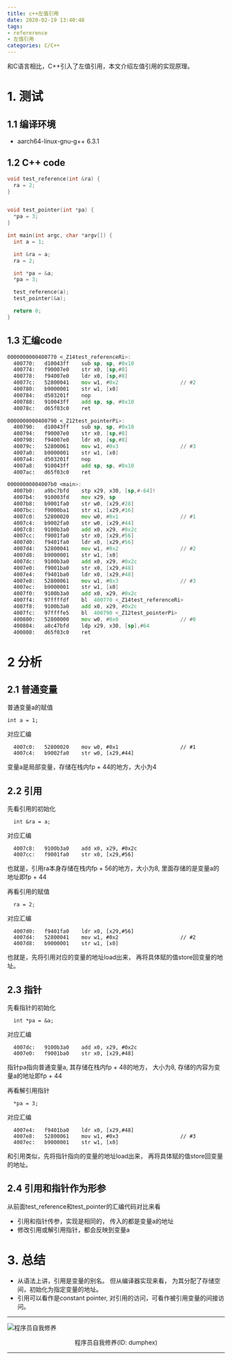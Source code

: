 ```yaml
---
title: c++左值引用
date: 2020-02-19 13:40:48
tags:
- refererence
- 左值引用
categories: C/C++
---
```


和C语言相比，C++引入了左值引用，本文介绍左值引用的实现原理。

<!-- more -->

# 1. 测试
## 1.1 编译环境
- aarch64-linux-gnu-g++ 6.3.1

## 1.2 C++ code
```cpp
void test_reference(int &ra) {
  ra = 2;
}


void test_pointer(int *pa) {
  *pa = 3;
}

int main(int argc, char *argv[]) {
  int a = 1;

  int &ra = a;
  ra = 2;

  int *pa = &a;
  *pa = 3;

  test_reference(a);
  test_pointer(&a);

  return 0;
}
```


## 1.3 汇编code
```asm
0000000000400770 <_Z14test_referenceRi>:
  400770:	d10043ff 	sub	sp, sp, #0x10
  400774:	f90007e0 	str	x0, [sp,#8]
  400778:	f94007e0 	ldr	x0, [sp,#8]
  40077c:	52800041 	mov	w1, #0x2                   	// #2
  400780:	b9000001 	str	w1, [x0]
  400784:	d503201f 	nop
  400788:	910043ff 	add	sp, sp, #0x10
  40078c:	d65f03c0 	ret

0000000000400790 <_Z12test_pointerPi>:
  400790:	d10043ff 	sub	sp, sp, #0x10
  400794:	f90007e0 	str	x0, [sp,#8]
  400798:	f94007e0 	ldr	x0, [sp,#8]
  40079c:	52800061 	mov	w1, #0x3                   	// #3
  4007a0:	b9000001 	str	w1, [x0]
  4007a4:	d503201f 	nop
  4007a8:	910043ff 	add	sp, sp, #0x10
  4007ac:	d65f03c0 	ret

00000000004007b0 <main>:
  4007b0:	a9bc7bfd 	stp	x29, x30, [sp,#-64]!
  4007b4:	910003fd 	mov	x29, sp
  4007b8:	b9001fa0 	str	w0, [x29,#28]
  4007bc:	f9000ba1 	str	x1, [x29,#16]
  4007c0:	52800020 	mov	w0, #0x1                   	// #1
  4007c4:	b9002fa0 	str	w0, [x29,#44]
  4007c8:	9100b3a0 	add	x0, x29, #0x2c
  4007cc:	f9001fa0 	str	x0, [x29,#56]
  4007d0:	f9401fa0 	ldr	x0, [x29,#56]
  4007d4:	52800041 	mov	w1, #0x2                   	// #2
  4007d8:	b9000001 	str	w1, [x0]
  4007dc:	9100b3a0 	add	x0, x29, #0x2c
  4007e0:	f9001ba0 	str	x0, [x29,#48]
  4007e4:	f9401ba0 	ldr	x0, [x29,#48]
  4007e8:	52800061 	mov	w1, #0x3                   	// #3
  4007ec:	b9000001 	str	w1, [x0]
  4007f0:	9100b3a0 	add	x0, x29, #0x2c
  4007f4:	97ffffdf 	bl	400770 <_Z14test_referenceRi>
  4007f8:	9100b3a0 	add	x0, x29, #0x2c
  4007fc:	97ffffe5 	bl	400790 <_Z12test_pointerPi>
  400800:	52800000 	mov	w0, #0x0                   	// #0
  400804:	a8c47bfd 	ldp	x29, x30, [sp],#64
  400808:	d65f03c0 	ret
```

# 2 分析
## 2.1 普通变量

普通变量a的赋值
```
int a = 1;
```

对应汇编
```
  4007c0:	52800020 	mov	w0, #0x1                   	// #1
  4007c4:	b9002fa0 	str	w0, [x29,#44]
```

变量a是局部变量，存储在栈内fp + 44的地方，大小为4

## 2.2 引用

先看引用的初始化
```
  int &ra = a;
```

对应汇编
```
  4007c8:	9100b3a0 	add	x0, x29, #0x2c
  4007cc:	f9001fa0 	str	x0, [x29,#56]
```
也就是，引用ra本身存储在栈内fp + 56的地方，大小为8, 里面存储的是变量a的地址即fp + 44


再看引用的赋值
```
  ra = 2;
```

对应汇编
```
  4007d0:	f9401fa0 	ldr	x0, [x29,#56]
  4007d4:	52800041 	mov	w1, #0x2                   	// #2
  4007d8:	b9000001 	str	w1, [x0]
```
也就是，先将引用对应的变量的地址load出来， 再将具体赋的值store回变量的地址。

## 2.3 指针

先看指针的初始化
```
  int *pa = &a;
```

对应汇编
```
  4007dc:	9100b3a0 	add	x0, x29, #0x2c
  4007e0:	f9001ba0 	str	x0, [x29,#48]
```
指针pa指向普通变量a, 其存储在栈内fp + 48的地方， 大小为8, 存储的内容为变量a的地址即fp + 44

再看解引用指针
```
  *pa = 3;
```

对应汇编
```
  4007e4:	f9401ba0 	ldr	x0, [x29,#48]
  4007e8:	52800061 	mov	w1, #0x3                   	// #3
  4007ec:	b9000001 	str	w1, [x0]
```
和引用类似，先将指针指向的变量的地址load出来， 再将具体赋的值store回变量的地址。

## 2.4 引用和指针作为形参
从前面test_reference和test_pointer的汇编代码对比来看
- 引用和指针传参，实现是相同的， 传入的都是变量a的地址
- 修改引用或解引用指针，都会反映到变量a

# 3. 总结
- 从语法上讲，引用是变量的别名。 但从编译器实现来看， 为其分配了存储空间，初始化为指定变量的地址。
- 引用可以看作是constant pointer, 对引用的访问，可看作被引用变量的间接访问。

---

![程序员自我修养](http://ww1.sinaimg.cn/large/005Kyrj9ly1gbvsonijdoj3076076wex.jpg)

<center>
程序员自我修养(ID: dumphex)
</center>

---

